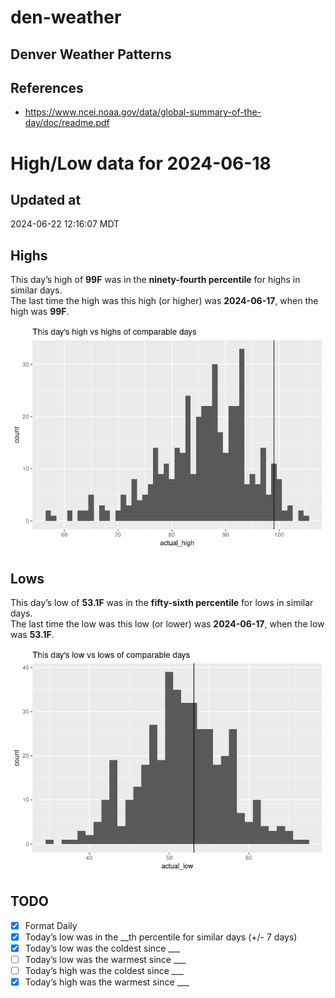 # den-weather


## Denver Weather Patterns

## References

- <https://www.ncei.noaa.gov/data/global-summary-of-the-day/doc/readme.pdf>

# High/Low data for 2024-06-18

## Updated at

2024-06-22 12:16:07 MDT

## Highs

This day’s high of **99F** was in the **ninety-fourth percentile** for
highs in similar days.  
The last time the high was this high (or higher) was **2024-06-17**,
when the high was **99F**.

![](readme_files/figure-commonmark/unnamed-chunk-4-1.png)

## Lows

This day’s low of **53.1F** was in the **fifty-sixth percentile** for
lows in similar days.  
The last time the low was this low (or lower) was **2024-06-17**, when
the low was **53.1F**.

![](readme_files/figure-commonmark/unnamed-chunk-6-1.png)

## TODO

- [x] Format Daily
- [x] Today’s low was in the \_\_th percentile for similar days (+/- 7
  days)
- [x] Today’s low was the coldest since \_\_\_
- [ ] Today’s low was the warmest since \_\_\_
- [ ] Today’s high was the coldest since \_\_\_
- [x] Today’s high was the warmest since \_\_\_
